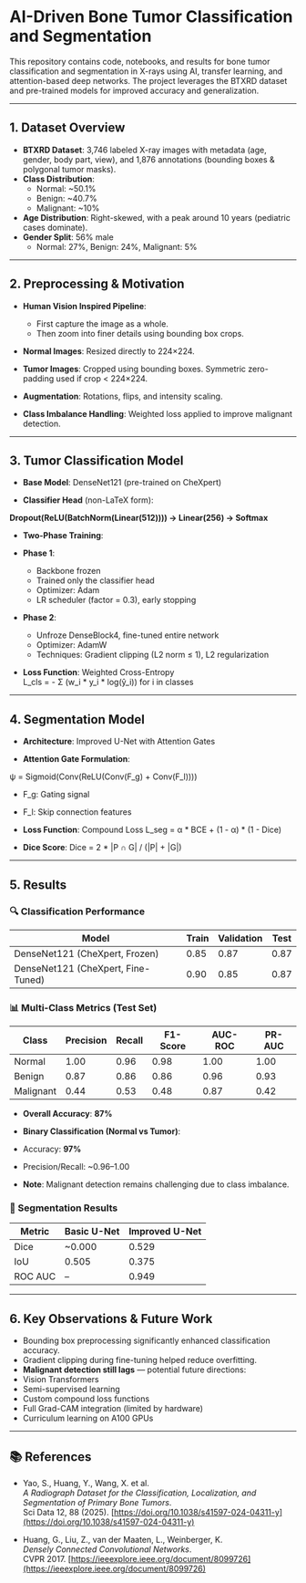 # AI-Driven Bone Tumor Classification and Segmentation

This repository contains code, notebooks, and results for bone tumor classification and segmentation in X-rays using AI, transfer learning, and attention-based deep networks. The project leverages the BTXRD dataset and pre-trained models for improved accuracy and generalization.

---

## 1. Dataset Overview

- **BTXRD Dataset**: 3,746 labeled X-ray images with metadata (age, gender, body part, view), and 1,876 annotations (bounding boxes & polygonal tumor masks).
- **Class Distribution**: 
  - Normal: ~50.1%
  - Benign: ~40.7%
  - Malignant: ~10%
- **Age Distribution**: Right-skewed, with a peak around 10 years (pediatric cases dominate).
- **Gender Split**: 56% male  
  - Normal: 27%, Benign: 24%, Malignant: 5%

---

## 2. Preprocessing & Motivation

- **Human Vision Inspired Pipeline**:
  - First capture the image as a whole.
  - Then zoom into finer details using bounding box crops.

- **Normal Images**: Resized directly to 224×224.

- **Tumor Images**: Cropped using bounding boxes. Symmetric zero-padding used if crop < 224×224.

- **Augmentation**: Rotations, flips, and intensity scaling.

- **Class Imbalance Handling**: Weighted loss applied to improve malignant detection.

---

## 3. Tumor Classification Model

- **Base Model**: DenseNet121 (pre-trained on CheXpert)

- **Classifier Head** (non-LaTeX form):

**Dropout(ReLU(BatchNorm(Linear(512)))) → Linear(256) → Softmax**


- **Two-Phase Training**:
- **Phase 1**: 
  - Backbone frozen
  - Trained only the classifier head
  - Optimizer: Adam
  - LR scheduler (factor = 0.3), early stopping
- **Phase 2**:
  - Unfroze DenseBlock4, fine-tuned entire network
  - Optimizer: AdamW
  - Techniques: Gradient clipping (L2 norm ≤ 1), L2 regularization

- **Loss Function**: Weighted Cross-Entropy  
L_cls = - Σ (w_i * y_i * log(ŷ_i)) for i in classes


---

## 4. Segmentation Model

- **Architecture**: Improved U-Net with Attention Gates

- **Attention Gate Formulation**:

ψ = Sigmoid(Conv(ReLU(Conv(F_g) + Conv(F_l))))

- F_g: Gating signal
- F_l: Skip connection features

- **Loss Function**: Compound Loss
L_seg = α * BCE + (1 - α) * (1 - Dice)


- **Dice Score**:
Dice = 2 * |P ∩ G| / (|P| + |G|)


---

## 5. Results

### 🔍 Classification Performance

| Model | Train | Validation | Test |
|-------|-------|------------|------|
| DenseNet121 (CheXpert, Frozen) | 0.85 | 0.87 | 0.87 |
| DenseNet121 (CheXpert, Fine-Tuned) | 0.90 | 0.85 | 0.87 |

### 📊 Multi-Class Metrics (Test Set)

| Class     | Precision | Recall | F1-Score | AUC-ROC | PR-AUC |
|-----------|-----------|--------|----------|---------|--------|
| Normal    | 1.00      | 0.96   | 0.98     | 1.00    | 1.00   |
| Benign    | 0.87      | 0.86   | 0.86     | 0.96    | 0.93   |
| Malignant | 0.44      | 0.53   | 0.48     | 0.87    | 0.42   |

- **Overall Accuracy**: **87%**

- **Binary Classification (Normal vs Tumor)**:
- Accuracy: **97%**
- Precision/Recall: ~0.96–1.00

- **Note**: Malignant detection remains challenging due to class imbalance.

### 📐 Segmentation Results

| Metric | Basic U-Net | Improved U-Net |
|--------|-------------|----------------|
| Dice   | ~0.000      | 0.529          |
| IoU    | 0.505       | 0.375          |
| ROC AUC| –           | 0.949          |

---

## 6. Key Observations & Future Work

- Bounding box preprocessing significantly enhanced classification accuracy.
- Gradient clipping during fine-tuning helped reduce overfitting.
- **Malignant detection still lags** — potential future directions:
- Vision Transformers
- Semi-supervised learning
- Custom compound loss functions
- Full Grad-CAM integration (limited by hardware)
- Curriculum learning on A100 GPUs

---

## 📚 References

- Yao, S., Huang, Y., Wang, X. et al.  
*A Radiograph Dataset for the Classification, Localization, and Segmentation of Primary Bone Tumors*.  
Sci Data 12, 88 (2025). [https://doi.org/10.1038/s41597-024-04311-y](https://doi.org/10.1038/s41597-024-04311-y)

- Huang, G., Liu, Z., van der Maaten, L., Weinberger, K.  
*Densely Connected Convolutional Networks*.  
CVPR 2017. [https://ieeexplore.ieee.org/document/8099726](https://ieeexplore.ieee.org/document/8099726)


